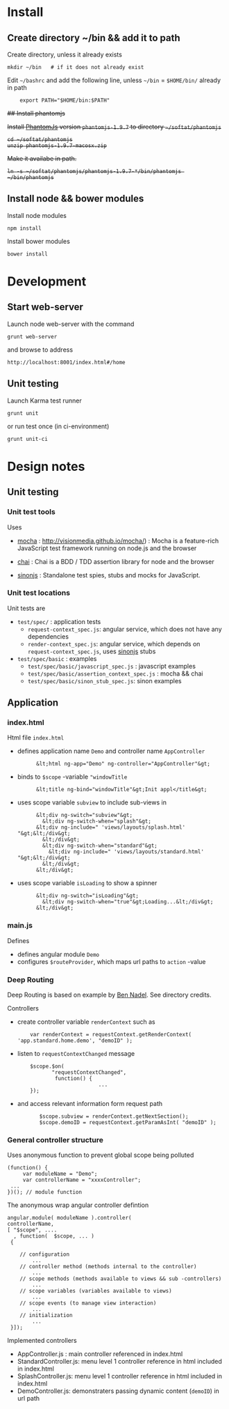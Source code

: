 # Install

## Create directory ~/bin && add it to path

Create directory, unless it already exists

	mkdir ~/bin   # if it does not already exist

Edit `~/bashrc` and add the following line, unless `~/bin` =
`$HOME/bin/` already in path

	    export PATH="$HOME/bin:$PATH"

<strike>
## Install phantomjs

Install [PhantomJs](http://phantomjs.org/download) version
`phantomjs-1.9.7` to directory `~/softat/phantomjs`

	cd ~/softat/phantomjs
	unzip phantomjs-1.9.7-macosx.zip

Make it availabe in path. 

	ln -s ~/softat/phantomjs/phantomjs-1.9.7-*/bin/phantomjs ~/bin/phantomjs

</strike>

## Install node && bower modules

Install node modules

	npm install
	
	
Install bower modules

	bower install

# Development

## Start web-server

Launch node web-server with the command

	grunt web-server
	

and browse to address

	http://localhost:8001/index.html#/home
	
## Unit testing

Launch Karma test runner

	grunt unit
	
or run test once (in ci-environment)	

	grunt unit-ci

# Design notes

## Unit testing

### Unit test tools

Uses

* [mocha](http://visionmedia.github.io/mocha/) :
  http://visionmedia.github.io/mocha/) : Mocha is a feature-rich
  JavaScript test framework running on node.js and the browser

* [chai](http://chaijs.com/) : Chai is a BDD / TDD assertion library
  for node and the browser

* [sinonjs](http://sinonjs.org/) : Standalone test spies, stubs and
  mocks for JavaScript.


### Unit test locations

Unit tests are 

* `test/spec/` : application tests
   * `request-context_spec.js`: angular service, which does not have any dependencies
   * `render-context_spec.js`: angular service, which depends on
     `request-context_spec.js`, uses [sinonjs](http://sinonjs.org/) stubs
*  `test/spec/basic` : examples
   * `test/spec/basic/javascript_spec.js` : javascript examples
   * `test/spec/basic/assertion_context_spec.js` : mocha && chai
   * `test/spec/basic/sinon_stub_spec.js`: sinon examples


## Application

### index.html

Html file `index.html` 

* defines application name `Demo` and controller name `AppController`

        	&lt;html ng-app="Demo" ng-controller="AppController"&gt;


* binds to `$scope` -variable `"windowTitle`

            &lt;title ng-bind="windowTitle"&gt;Init appl</title&gt;
	
* uses scope variable `subview` to include sub-views in

            &lt;div ng-switch="subview"&gt;
              &lt;div ng-switch-when="splash"&gt;
        	&lt;div ng-include=" 'views/layouts/splash.html' "&gt;&lt;/div&gt;
              &lt;/div&gt;
              &lt;div ng-switch-when="standard"&gt;
                &lt;div ng-include=" 'views/layouts/standard.html' "&gt;&lt;/div&gt;
              &lt;/div&gt;
            &lt;/div&gt;

* uses scope variable `isLoading` to show a spinner

            &lt;div ng-switch="isLoading"&gt;
              &lt;div ng-switch-when="true"&gt;Loading...&lt;/div&gt;
            &lt;/div&gt;

### main.js

Defines

* defines angular module `Demo`
* configures `$routeProvider`, which maps url paths to `action` -value

### Deep Routing

Deep Routing is based on example by
[Ben Nadel](http://www.bennadel.com). See directory credits.

Controllers 

* create controller variable `renderContext` such as

	      var renderContext = requestContext.getRenderContext( 'app.standard.home.demo', "demoID" );

* listen to `requestContextChanged` message


	      $scope.$on(
	             "requestContextChanged",
			      function() {
			                    ...
		  });

* and access relevant information form request path

		     $scope.subview = renderContext.getNextSection();
		     $scope.demoID = requestContext.getParamAsInt( "demoID" );


### General controller structure

Uses anonymous function to prevent global scope being polluted

	(function() {
	     var moduleName = "Demo";
		 var controllerName = "xxxxController";
     ...
	})(); // module function

The anonymous wrap angular controller defintion

    angular.module( moduleName ).controller(
	controllerName, 
	[ "$scope", ....
	  , function(  $scope, ... )
     {
	    
	    // configuration
			...
	    // controller method (methods internal to the controller)
			...
	    // scope methods (methods available to views && sub -controllers)
			...
	    // scope variables (variables available to views)
			... 
	    // scope events (to manage view interaction)
			... 
	    // initialization
			...
	 }]);

Implemented controllers

* AppController.js : main controller referenced in index.html
* StandardController.js: menu level 1 controller reference in html included in index.html
* SplashController.js: menu level 1 controller reference in html included in index.html
* DemoController.js: demonstraters passing dynamic content (`demoID`) in url path

